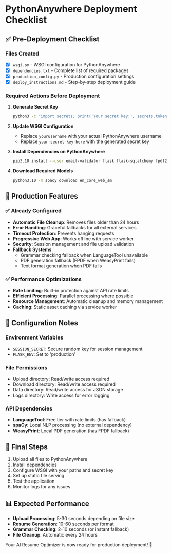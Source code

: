# PythonAnywhere Deployment Checklist

## ✅ Pre-Deployment Checklist

### Files Created
- [x] `wsgi.py` - WSGI configuration for PythonAnywhere
- [x] `dependencies.txt` - Complete list of required packages
- [x] `production_config.py` - Production configuration settings
- [x] `deploy_instructions.md` - Step-by-step deployment guide

### Required Actions Before Deployment

1. **Generate Secret Key**
   ```bash
   python3 -c "import secrets; print('Your secret key:', secrets.token_hex(32))"
   ```

2. **Update WSGI Configuration**
   - Replace `yourusername` with your actual PythonAnywhere username
   - Replace `your-secret-key-here` with the generated secret key

3. **Install Dependencies on PythonAnywhere**
   ```bash
   pip3.10 install --user email-validator flask flask-sqlalchemy fpdf2 gunicorn jinja2 language-tool-python nltk numpy psycopg2-binary pypdf2 python-docx scikit-learn spacy weasyprint werkzeug
   ```

4. **Download Required Models**
   ```bash
   python3.10 -m spacy download en_core_web_sm
   ```

## 🚀 Production Features

### ✅ Already Configured
- **Automatic File Cleanup**: Removes files older than 24 hours
- **Error Handling**: Graceful fallbacks for all external services
- **Timeout Protection**: Prevents hanging requests
- **Progressive Web App**: Works offline with service worker
- **Security**: Session management and file upload validation
- **Fallback Systems**: 
  - Grammar checking fallback when LanguageTool unavailable
  - PDF generation fallback (FPDF when WeasyPrint fails)
  - Text format generation when PDF fails

### ✅ Performance Optimizations
- **Rate Limiting**: Built-in protection against API rate limits
- **Efficient Processing**: Parallel processing where possible
- **Resource Management**: Automatic cleanup and memory management
- **Caching**: Static asset caching via service worker

## 🔧 Configuration Notes

### Environment Variables
- `SESSION_SECRET`: Secure random key for session management
- `FLASK_ENV`: Set to 'production'

### File Permissions
- Upload directory: Read/write access required
- Download directory: Read/write access required
- Data directory: Read/write access for JSON storage
- Logs directory: Write access for error logging

### API Dependencies
- **LanguageTool**: Free tier with rate limits (has fallback)
- **spaCy**: Local NLP processing (no external dependency)
- **WeasyPrint**: Local PDF generation (has FPDF fallback)

## 🎯 Final Steps

1. Upload all files to PythonAnywhere
2. Install dependencies
3. Configure WSGI with your paths and secret key
4. Set up static file serving
5. Test the application
6. Monitor logs for any issues

## 📊 Expected Performance
- **Upload Processing**: 5-30 seconds depending on file size
- **Resume Generation**: 10-60 seconds per format
- **Grammar Checking**: 2-10 seconds (or instant fallback)
- **File Cleanup**: Automatic every 24 hours

Your AI Resume Optimizer is now ready for production deployment! 🎉